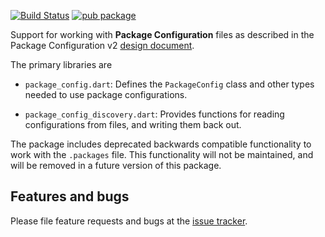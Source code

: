 [![Build Status](https://travis-ci.org/dart-lang/package_config.svg?branch=master)](https://travis-ci.org/dart-lang/package_config)
[![pub package](https://img.shields.io/pub/v/package_config.svg)](https://pub.dartlang.org/packages/package_config)

Support for working with **Package Configuration** files as described
in the Package Configuration v2 [design document](https://github.com/dart-lang/language/blob/master/accepted/future-releases/language-versioning/package-config-file-v2.md).

The primary libraries are
* `package_config.dart`:
    Defines the `PackageConfig` class and other types needed to use
    package configurations.

* `package_config_discovery.dart`:
    Provides functions for reading configurations from files,
    and writing them back out.

The package includes deprecated backwards compatible functionality to
work with the `.packages` file. This functionality will not be maintained,
and will be removed in a future version of this package.

## Features and bugs

Please file feature requests and bugs at the [issue tracker][tracker].

[tracker]: https://github.com/dart-lang/package_config/issues
